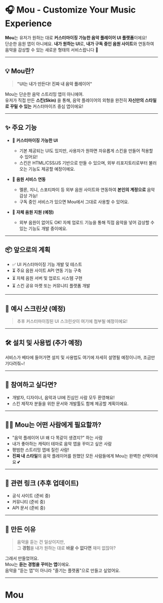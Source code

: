 # 🎧 Mou - Customize Your Music Experience

**Mou**는 유저가 원하는 대로 **커스터마이징 가능한 음악 플레이어 UI 플랫폼**이에요!  
단순한 음원 앱이 아니에요. **내가 원하는 UI**로, **내가 구독 중인 음원 사이트**와 연동하여 음악을 감상할 수 있는 새로운 형태의 서비스랍니다 💖

---

## 💡 Mou란?

> **"UI는 내가 만든다! 진짜 내 음악 플레이어"**

Mou는 단순한 음악 스트리밍 앱이 아니에여.  
유저가 직접 만든 **스킨(Skin)** 을 통해, 음악 플레이어의 외형을 완전히 **자신만의 스타일로 꾸밀 수 있는** 커스터마이즈 중심 앱이에요!

---

## ✨ 주요 기능

- 🎨 **커스터마이징 가능한 UI**  
  - 기본 제공되는 UI도 있지만, 사용자가 원하면 자유롭게 스킨을 만들어 적용할 수 있어요!
  - 스킨은 HTML/CSS/JS 기반으로 만들 수 있으며, 외부 리포지토리로부터 불러오는 기능도 제공할 예정이에요.

- 🔗 **음원 서비스 연동**  
  - 멜론, 지니, 스포티파이 등 외부 음원 사이트와 연동하여 **본인의 계정으로** 음악 감상 가능!
  - 구독 중인 서비스가 있으면 Mou에서 그대로 사용할 수 있어요.

- 🎵 **자체 음원 지원 (예정)**  
  - 외부 음원이 없어도 OK! 자체 업로드 기능을 통해 직접 음악을 넣어 감상할 수 있는 기능도 개발 중이에요.

---

## 📦 앞으로의 계획

- ✅ UI 커스터마이징 기능 개발 및 테스트
- ⏳ 주요 음원 사이트 API 연동 기능 구축
- ⏳ 자체 음원 서버 및 업로드 시스템 구현
- ⏳ 스킨 공유 마켓 또는 커뮤니티 플랫폼 개발

---

## 📸 예시 스크린샷 (예정)

> 추후 커스터마이징된 UI 스크린샷이 여기에 첨부될 예정이에요!

---

## 🛠️ 설치 및 사용법 (추가 예정)

서비스가 베타에 들어가면 설치 및 사용법도 여기에 자세히 설명될 예정이니까, 조금만 기다려줘~!

---

## 📣 참여하고 싶다면?

- 개발자, 디자이너, 음악과 UI에 진심인 사람 모두 환영해요!
- 스킨 제작자 분들을 위한 문서와 개발툴도 함께 제공할 계획이에요.

---

## 🙋‍♀️ Mou는 어떤 사람에게 필요할까?

- "음악 플레이어 UI 왜 다 똑같이 생겼지?" 하는 사람
- 내가 좋아하는 캐릭터 테마로 음악 앱을 꾸미고 싶은 사람
- 평범한 스트리밍 앱에 질린 사람!
- **진짜 내 스타일**의 음악 플레이어를 원했던 모든 사람들에게 Mou는 완벽한 선택이에요 💕

---

## 🔗 관련 링크 (추후 업데이트)

- 공식 사이트 (준비 중)
- 커뮤니티 (준비 중)
- API 문서 (준비 중)

---

## 🧡 만든 이유

> 음악을 듣는 건 일상이지만,  
> 그 **경험**을 내가 원하는 대로 **바꿀 수 없다면** 재미 없잖아?

그래서 만들었어요.  
Mou는 **듣는 경험을 꾸미는 앱**이에요.  
음악을 "듣는 앱"이 아니라 "즐기는 플랫폼"으로 만들고 싶었어요.

---

# Mou
